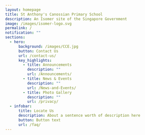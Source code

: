 ```yaml
---
layout: homepage
title: St Anthony's Canossian Primary School
description: An Isomer site of the Singapore Government
image: /images/isomer-logo.svg
permalink: /
notification: ""
sections:
  - hero:
      background: /images/CCE.jpg
      button: Contact Us
      url: /contact-us/
      key_highlights:
        - title: Announcements
          description: ""
          url: /Announcements/
        - title: News & Events
          description: ""
          url: /News-and-Events/
        - title: Photo Gallery
          description: ""
          url: /privacy/
  - infobar:
      title: Locate Us
      description: About a sentence worth of description here
      button: Button text
      url: /faq/
---
```

